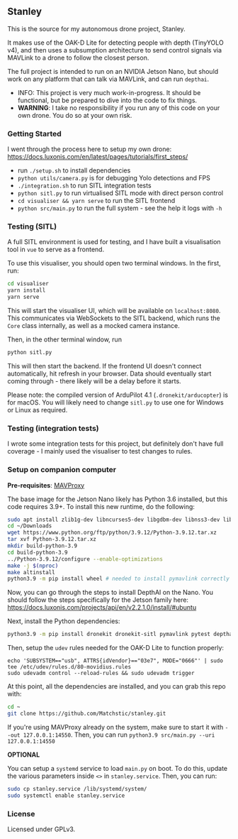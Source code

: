 ## Stanley

This is the source for my autonomous drone project, Stanley.

It makes use of the OAK-D Lite for detecting people with depth (TinyYOLO v4), and then uses a subsumption architecture to send control signals
via MAVLink to a drone to follow the closest person.

The full project is intended to run on an NVIDIA Jetson Nano, but should work on any platform that can talk via MAVLink, and can run `depthai`.

- INFO: This project is very much work-in-progress. It should be functional, but be prepared to dive into the code to fix things.
- **WARNING**: I take no responsibility if you run any of this code on your own drone. You do so at your own risk.

### Getting Started

I went through the process here to setup my own drone: https://docs.luxonis.com/en/latest/pages/tutorials/first_steps/

- run `./setup.sh` to install dependencies
- `python utils/camera.py` is for debugging Yolo detections and FPS
- `./integration.sh` to run SITL integration tests
- `python sitl.py` to run virtualised SITL mode with direct person control
- `cd visualiser && yarn serve` to run the SITL frontend
- `python src/main.py` to run the full system - see the help it logs with `-h`

### Testing (SITL)

A full SITL environment is used for testing, and I have built a visualisation tool in `vue` to serve as a frontend.

To use this visualiser, you should open two terminal windows. In the first, run:

```bash
cd visualiser
yarn install
yarn serve
```

This will start the visualiser UI, which will be available on `localhost:8080`. This communicates via WebSockets to the SITL backend, which runs the `Core` class internally, as well as a mocked camera instance.

Then, in the other terminal window, run 

```bash
python sitl.py
```

This will then start the backend. If the frontend UI doesn't connect automatically, hit refresh in your browser. Data should eventually start coming through - there likely will be a delay before it starts.

Please note: the compiled version of ArduPilot 4.1 (`.dronekit/arducopter`) is for macOS. You will likely need to change `sitl.py` to use one for Windows or Linux as required.

### Testing (integration tests)

I wrote some integration tests for this project, but definitely don't have full coverage - I mainly used the visualiser to test changes to rules.

### Setup on companion computer

**Pre-requisites**: [MAVProxy](https://ardupilot.org/mavproxy/docs/getting_started/download_and_installation.html)

The base image for the Jetson Nano likely has Python 3.6 installed, but this code requires 3.9+. To install this new runtime, do the following:

```bash
sudo apt install zlib1g-dev libncurses5-dev libgdbm-dev libnss3-dev libssl-dev libreadline-dev libffi-dev libsqlite3-dev libbz2-dev
cd ~/Downloads
wget https://www.python.org/ftp/python/3.9.12/Python-3.9.12.tar.xz
tar xvf Python-3.9.12.tar.xz
mkdir build-python-3.9
cd build-python-3.9
../Python-3.9.12/configure --enable-optimizations
make -j $(nproc)
make altinstall
python3.9 -m pip install wheel # needed to install pymavlink correctly
```

Now, you can go through the steps to install DepthAI on the Nano. You should follow the steps specifically for the Jetson family here: https://docs.luxonis.com/projects/api/en/v2.2.1.0/install/#ubuntu

Next, install the Python dependencies:

```bash
python3.9 -m pip install dronekit dronekit-sitl pymavlink pytest depthai-sdk gpxpy websockets asyncio
```

Then, setup the `udev` rules needed for the OAK-D Lite to function properly:

```
echo 'SUBSYSTEM=="usb", ATTRS{idVendor}=="03e7", MODE="0666"' | sudo tee /etc/udev/rules.d/80-movidius.rules
sudo udevadm control --reload-rules && sudo udevadm trigger
```

At this point, all the dependencies are installed, and you can grab this repo with:

```bash
cd ~
git clone https://github.com/Matchstic/stanley.git
```

If you're using MAVProxy already on the system, make sure to start it with `--out 127.0.0.1:14550`. Then, you can run `python3.9 src/main.py --uri 127.0.0.1:14550`

**OPTIONAL**

You can setup a `systemd` service to load `main.py` on boot. To do this, update the various parameters inside `<>` in `stanley.service`. Then, you can run:

```bash
sudo cp stanley.service /lib/systemd/system/
sudo systemctl enable stanley.service
```

### License

Licensed under GPLv3.
